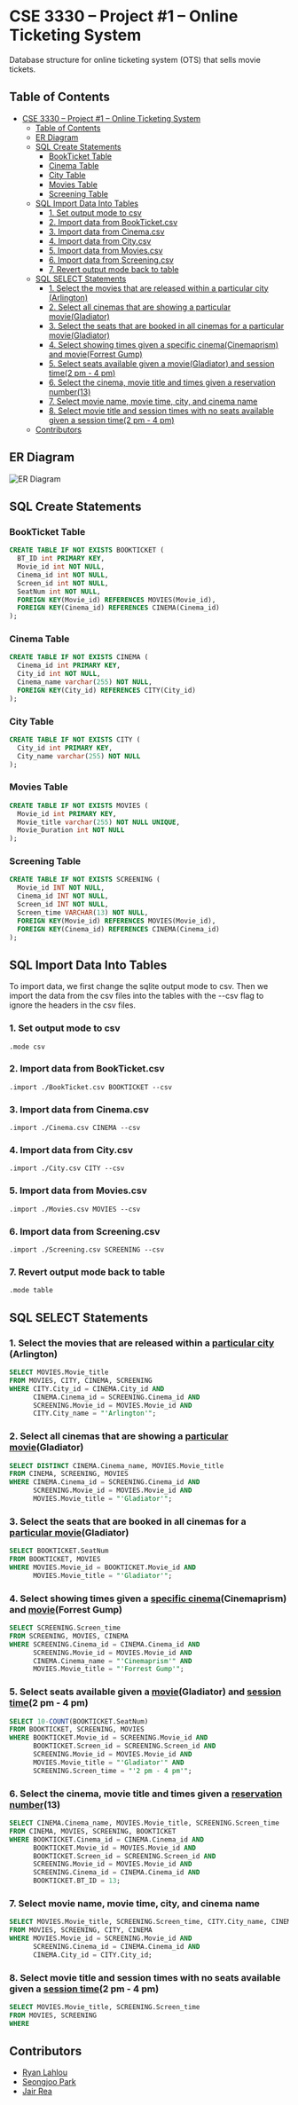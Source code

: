 # CSE 3330 – Project #1 – Online Ticketing System  

Database structure for online ticketing system (OTS) that sells movie 
tickets. 

## Table of Contents

- [CSE 3330 – Project #1 – Online Ticketing System](#cse-3330--project-1--online-ticketing-system)
  - [Table of Contents](#table-of-contents)
  - [ER Diagram](#er-diagram)
  - [SQL Create Statements](#sql-create-statements)
    - [BookTicket Table](#bookticket-table)
    - [Cinema Table](#cinema-table)
    - [City Table](#city-table)
    - [Movies Table](#movies-table)
    - [Screening Table](#screening-table)
  - [SQL Import Data Into Tables](#sql-import-data-into-tables)
    - [1. Set output mode to csv](#1-set-output-mode-to-csv)
    - [2. Import data from BookTicket.csv](#2-import-data-from-bookticketcsv)
    - [3. Import data from Cinema.csv](#3-import-data-from-cinemacsv)
    - [4. Import data from City.csv](#4-import-data-from-citycsv)
    - [5. Import data from Movies.csv](#5-import-data-from-moviescsv)
    - [6. Import data from Screening.csv](#6-import-data-from-screeningcsv)
    - [7. Revert output mode back to table](#7-revert-output-mode-back-to-table)
  - [SQL SELECT Statements](#sql-select-statements)
    - [1. Select the movies that are released within a particular city (Arlington)](#1-select-the-movies-that-are-released-within-a-particular-city-arlington)
    - [2. Select all cinemas that are showing a particular movie(Gladiator)](#2-select-all-cinemas-that-are-showing-a-particular-moviegladiator)
    - [3. Select the seats that are booked in all cinemas for a particular movie(Gladiator)](#3-select-the-seats-that-are-booked-in-all-cinemas-for-a-particular-moviegladiator)
    - [4. Select showing times given a specific cinema(Cinemaprism) and movie(Forrest Gump)](#4-select-showing-times-given-a-specific-cinemacinemaprism-and-movieforrest-gump)
    - [5. Select seats available given a movie(Gladiator) and session time(2 pm - 4 pm)](#5-select-seats-available-given-a-moviegladiator-and-session-time2-pm---4-pm)
    - [6. Select the cinema, movie title and times given a reservation number(13)](#6-select-the-cinema-movie-title-and-times-given-a-reservation-number13)
    - [7. Select movie name, movie time, city, and cinema name](#7-select-movie-name-movie-time-city-and-cinema-name)
    - [8. Select movie title and session times with no seats available given a session time(2 pm - 4 pm)](#8-select-movie-title-and-session-times-with-no-seats-available-given-a-session-time2-pm---4-pm)
  - [Contributors](#contributors)


## ER Diagram
![ER Diagram](./ER_Diagram_updated.png)


## SQL Create Statements

### BookTicket Table
```sql
CREATE TABLE IF NOT EXISTS BOOKTICKET (
  BT_ID int PRIMARY KEY,
  Movie_id int NOT NULL,
  Cinema_id int NOT NULL,
  Screen_id int NOT NULL,
  SeatNum int NOT NULL,
  FOREIGN KEY(Movie_id) REFERENCES MOVIES(Movie_id),
  FOREIGN KEY(Cinema_id) REFERENCES CINEMA(Cinema_id)
);
```

### Cinema Table
```sql
CREATE TABLE IF NOT EXISTS CINEMA (
  Cinema_id int PRIMARY KEY,
  City_id int NOT NULL,
  Cinema_name varchar(255) NOT NULL,
  FOREIGN KEY(City_id) REFERENCES CITY(City_id)
);
```

### City Table
```sql
CREATE TABLE IF NOT EXISTS CITY (
  City_id int PRIMARY KEY,
  City_name varchar(255) NOT NULL
);
```

### Movies Table
```sql
CREATE TABLE IF NOT EXISTS MOVIES (
  Movie_id int PRIMARY KEY,
  Movie_title varchar(255) NOT NULL UNIQUE,
  Movie_Duration int NOT NULL
);
```

### Screening Table
```sql
CREATE TABLE IF NOT EXISTS SCREENING (
  Movie_id INT NOT NULL,
  Cinema_id INT NOT NULL,
  Screen_id INT NOT NULL,
  Screen_time VARCHAR(13) NOT NULL,
  FOREIGN KEY(Movie_id) REFERENCES MOVIES(Movie_id),
  FOREIGN KEY(Cinema_id) REFERENCES CINEMA(Cinema_id)
);
```

## SQL Import Data Into Tables
To import data, we first change the sqlite output mode to csv. Then we import the data from the csv files into the tables with the --csv flag to ignore the headers in the csv files.

### 1. Set output mode to csv 
`.mode csv`

### 2. Import data from BookTicket.csv
`.import ./BookTicket.csv BOOKTICKET --csv`

### 3. Import data from Cinema.csv
`.import ./Cinema.csv CINEMA --csv`

### 4. Import data from City.csv
`.import ./City.csv CITY --csv`

### 5. Import data from Movies.csv
`.import ./Movies.csv MOVIES --csv`

### 6. Import data from Screening.csv
`.import ./Screening.csv SCREENING --csv`

### 7. Revert output mode back to table
`.mode table`

## SQL SELECT Statements
### 1. Select the movies that are released within a <u>particular city</u> (Arlington)
```sql
SELECT MOVIES.Movie_title
FROM MOVIES, CITY, CINEMA, SCREENING
WHERE CITY.City_id = CINEMA.City_id AND
      CINEMA.Cinema_id = SCREENING.Cinema_id AND
      SCREENING.Movie_id = MOVIES.Movie_id AND 
      CITY.City_name = "'Arlington'";
```

### 2. Select all cinemas that are showing a <u>particular movie</u>(Gladiator)
```sql
SELECT DISTINCT CINEMA.Cinema_name, MOVIES.Movie_title
FROM CINEMA, SCREENING, MOVIES 
WHERE CINEMA.Cinema_id = SCREENING.Cinema_id AND
      SCREENING.Movie_id = MOVIES.Movie_id AND
      MOVIES.Movie_title = "'Gladiator'";
```

### 3. Select the seats that are booked in all cinemas for a <u>particular movie</u>(Gladiator)
```sql
SELECT BOOKTICKET.SeatNum
FROM BOOKTICKET, MOVIES
WHERE MOVIES.Movie_id = BOOKTICKET.Movie_id AND
      MOVIES.Movie_title = "'Gladiator'";
```

### 4. Select showing times given a <u>specific cinema</u>(Cinemaprism) and <u>movie</u>(Forrest Gump)
```sql
SELECT SCREENING.Screen_time 
FROM SCREENING, MOVIES, CINEMA
WHERE SCREENING.Cinema_id = CINEMA.Cinema_id AND
      SCREENING.Movie_id = MOVIES.Movie_id AND
      CINEMA.Cinema_name = "'Cinemaprism'" AND
      MOVIES.Movie_title = "'Forrest Gump'";
```

### 5. Select seats available given a <u>movie</u>(Gladiator) and <u>session time</u>(2 pm - 4 pm)
```sql
SELECT 10-COUNT(BOOKTICKET.SeatNum)
FROM BOOKTICKET, SCREENING, MOVIES
WHERE BOOKTICKET.Movie_id = SCREENING.Movie_id AND
      BOOKTICKET.Screen_id = SCREENING.Screen_id AND
      SCREENING.Movie_id = MOVIES.Movie_id AND
      MOVIES.Movie_title = "'Gladiator'" AND
      SCREENING.Screen_time = "'2 pm - 4 pm'";
```

### 6. Select the cinema, movie title and times given a <u>reservation number</u>(13)
```sql
SELECT CINEMA.Cinema_name, MOVIES.Movie_title, SCREENING.Screen_time
FROM CINEMA, MOVIES, SCREENING, BOOKTICKET
WHERE BOOKTICKET.Cinema_id = CINEMA.Cinema_id AND
      BOOKTICKET.Movie_id = MOVIES.Movie_id AND
      BOOKTICKET.Screen_id = SCREENING.Screen_id AND
      SCREENING.Movie_id = MOVIES.Movie_id AND
      SCREENING.Cinema_id = CINEMA.Cinema_id AND
      BOOKTICKET.BT_ID = 13;
```

### 7. Select movie name, movie time, city, and cinema name
```sql
SELECT MOVIES.Movie_title, SCREENING.Screen_time, CITY.City_name, CINEMA.Cinema_name
FROM MOVIES, SCREENING, CITY, CINEMA
WHERE MOVIES.Movie_id = SCREENING.Movie_id AND
      SCREENING.Cinema_id = CINEMA.Cinema_id AND
      CINEMA.City_id = CITY.City_id;
```

### 8. Select movie title and session times with no seats available given a <u>session time</u>(2 pm - 4 pm)
```sql
SELECT MOVIES.Movie_title, SCREENING.Screen_time
FROM MOVIES, SCREENING
WHERE 
```
## Contributors
- [Ryan Lahlou](https://github.com/lryanle)
- [Seongjoo Park](https://github.com/paulpark97)
- [Jair Rea](https://github.com/JairRea)
